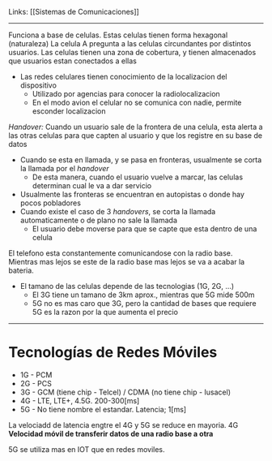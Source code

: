 Links: [[Sistemas de Comunicaciones]]
___

Funciona a base de celulas. Estas celulas tienen forma hexagonal (naturaleza)
La celula A pregunta a las celulas circundantes por distintos usuarios.
Las celulas tienen una zona de cobertura, y tienen almacenados que usuarios estan conectados a ellas

- Las redes celulares tienen conocimiento de la localizacion del dispositivo
	- Utilizado por agencias para conocer la radiolocalizacion
	- En el modo avion el celular no se comunica con nadie, permite esconder localizacion

*Handover:* Cuando un usuario sale de la frontera de una celula, esta alerta a las otras celulas para que capten al usuario y que los registre en su base de datos

- Cuando se esta en llamada, y se pasa en fronteras, usualmente se corta la llamada por el *handover*
	- De esta manera, cuando el usuario vuelve a marcar, las celulas determinan cual le va a dar servicio
- Usualmente las fronteras se encuentran en autopistas o donde hay pocos pobladores
- Cuando existe el caso de 3 *handovers*, se corta la llamada automaticamente o de plano no sale la llamada
	- El usuario debe moverse para que se capte que esta dentro de una celula

El telefono esta constantemente comunicandose con la radio base. Mientras mas lejos se este de la radio base mas lejos se va a acabar la bateria.

- El tamano de las celulas depende de las tecnologias (1G, 2G, ...)
	- El 3G tiene un tamano de 3km aprox., mientras que 5G mide 500m
	- 5G no es mas caro que 3G, pero la cantidad de bases que requiere 5G es la razon por la que aumenta el precio

___
# Tecnologías de Redes Móviles

- 1G - PCM
- 2G - PCS
- 3G - GCM (tiene chip - Telcel) / CDMA (no tiene chip - Iusacel)
- 4G - LTE, LTE+, 4.5G.   200-300[ms]
- 5G - No tiene nombre el estandar. Latencia; 1[ms]

La velociadd de latencia engtre el 4G y 5G se reduce en mayoria.
4G
**Velocidad móvil de transferir datos de una radio base a otra**

5G se utiliza mas en IOT que en redes moviles. 

